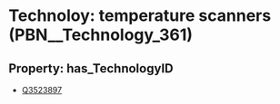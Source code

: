 # Technoloy: __temperature scanners__ (PBN__Technology_361)

## Property: has_TechnologyID

* [Q3523897](Q3523897)

